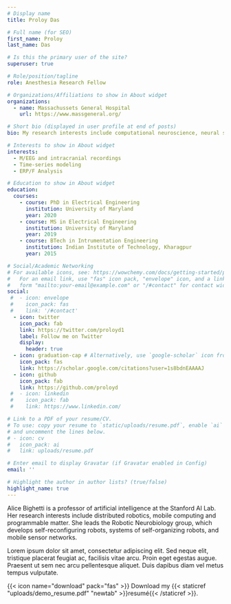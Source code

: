 ```yaml
---
# Display name
title: Proloy Das

# Full name (for SEO)
first_name: Proloy
last_name: Das

# Is this the primary user of the site?
superuser: true

# Role/position/tagline
role: Anesthesia Research Fellow

# Organizations/Affiliations to show in About widget
organizations:
  - name: Massachussets General Hospital
    url: https://www.massgeneral.org/

# Short bio (displayed in user profile at end of posts)
bio: My research interests include computational neuroscience, neural signal processing and machine learning.

# Interests to show in About widget
interests:
  - M/EEG and intracranial recordings
  - Time-series modeling
  - ERP/F Analysis

# Education to show in About widget
education:
  courses:
    - course: PhD in Electrical Engineering
      institution: University of Maryland
      year: 2020
    - course: MS in Electrical Engineering
      institution: University of Maryland
      year: 2019
    - course: BTech in Intrumentation Engineering
      institution: Indian Institute of Technology, Kharagpur
      year: 2015

# Social/Academic Networking
# For available icons, see: https://wowchemy.com/docs/getting-started/page-builder/#icons
#   For an email link, use "fas" icon pack, "envelope" icon, and a link in the
#   form "mailto:your-email@example.com" or "/#contact" for contact widget.
social:
 #  - icon: envelope
 #    icon_pack: fas
 #    link: '/#contact'
  - icon: twitter
    icon_pack: fab
    link: https://twitter.com/proloyd1
    label: Follow me on Twitter
    display:
      header: true
  - icon: graduation-cap # Alternatively, use `google-scholar` icon from `ai` icon pack
    icon_pack: fas
    link: https://scholar.google.com/citations?user=1s8bdnEAAAAJ
  - icon: github
    icon_pack: fab
    link: https://github.com/proloyd
 #  - icon: linkedin
 #    icon_pack: fab
 #    link: https://www.linkedin.com/

# Link to a PDF of your resume/CV.
# To use: copy your resume to `static/uploads/resume.pdf`, enable `ai` icons in `params.yaml`,
# and uncomment the lines below.
# - icon: cv
#   icon_pack: ai
#   link: uploads/resume.pdf

# Enter email to display Gravatar (if Gravatar enabled in Config)
email: ''

# Highlight the author in author lists? (true/false)
highlight_name: true
---
```


Alice Bighetti is a professor of artificial intelligence at the Stanford AI Lab. Her research interests include distributed robotics, mobile computing and programmable matter. She leads the Robotic Neurobiology group, which develops self-reconfiguring robots, systems of self-organizing robots, and mobile sensor networks.

Lorem ipsum dolor sit amet, consectetur adipiscing elit. Sed neque elit, tristique placerat feugiat ac, facilisis vitae arcu. Proin eget egestas augue. Praesent ut sem nec arcu pellentesque aliquet. Duis dapibus diam vel metus tempus vulputate.

{{< icon name="download" pack="fas" >}} Download my {{< staticref "uploads/demo_resume.pdf" "newtab" >}}resumé{{< /staticref >}}.
